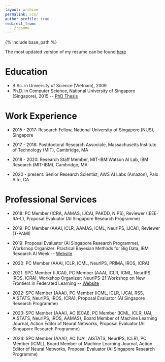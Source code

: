 ```yaml
---
layout: archive
permalink: /cv/
author_profile: true
redirect_from:
  - /resume
---
```


{% include base_path %}

The most updated version of my resume can be found [here](http://htnghia87.github.io/files/resume.pdf)

Education
======
* B.Sc. in University of Science (Vietnam), 2009
* Ph.D. in Computer Science, National University of Singapore (Singapore), 2015 -- [PhD Thesis](http://htnghia87.github.io/files/phdthesis.pdf)

Work Experience
======
* 2015 - 2017: Research Fellow, National University of Singapore (NUS), Singapore

* 2017 - 2018: Postdoctoral Research Associate, Massachusetts Institute of Technology (MIT), Cambridge, MA

* 2018 - 2020: Research Staff Member, MIT-IBM Watson AI Lab, IBM Research (MIT-IBM), Cambridge, MA

* 2020 - present: Senior Research Scientist, AWS AI Labs (Amazon), Palo Alto, CA

Professional Services
======

* 2018: PC Member (ICRA, AAMAS, IJCAI, PAKDD, NIPS), Reviewer (IEEE-RA-L), Proposal Evaluator (AI Singapore Research Programme)

* 2019: PC Member (AAAI, ICLR, AAMAS, ICML, NeurIPS, IJCAI), Reviewer (T-PAMI)

* 2019: Proposal Evaluator (AI Singapore Research Programme), Workshop Organizer: Practical Bayesian Methods for Big Data, IBM Research AI Week -- [Website](https://deeplybayesian.github.io/)

* 2020: PC Member (AAAI, ICLR, ICML, NeurIPS, PRIMA, IROS, ICRA)

* 2021: SPC Member (IJCAI), PC Member (AAAI, ICLR, ICML, NeurIPS, IROS, ICRA), Workshop Organizer: NeurIPS-21 Workshop on New Frontiers in Federated Learning -- [Website](https://neurips2021workshopfl.github.io/NFFL-2021/)

* 2022: SPC Member (AAAI), PC Member (ICML, ICLR, IJCAI, RSS, AISTATS, NeurIPS, IROS, ICRA), Proposal Evaluator (AI Singapore Research Programme)

* 2023: SPC Member (AAAI), AC (ECAI), PC Member (ICML, ICLR, UAI, AISTATS, NeurIPS, IROS, AAMAS), Board Member of Machine Learning Journal, Action Editor of Neural Networks, Proposal Evaluator (AI Singapore Research Programme)

* 2024: SPC Member (AAAI), AC (UAI, AISTATS, NeurIPS, ICLR), PC Member (ICML), Board Member of Machine Learning Journal, Action Editor of Neural Networks, Proposal Evaluator (AI Singapore Research Programme)